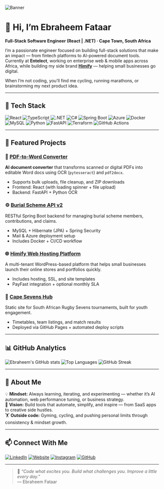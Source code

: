 <!-- Banner -->
![Banner](https://raw.githubusercontent.com/ebraheemfataar/ebraheemfataar/main/banner.png)

# 👋 Hi, I’m Ebraheem Fataar  

**Full-Stack Software Engineer (React | .NET) · Cape Town, South Africa**

I’m a passionate engineer focused on building full-stack solutions that make an impact — from fintech platforms to AI-powered document tools.  
Currently at **Entelect**, working on enterprise web & mobile apps across Africa, while building my side brand **[Himify](https://himify.co.za)** — helping small businesses go digital.  

When I’m not coding, you’ll find me cycling, running marathons, or brainstorming my next product idea.

---

## 🧰 Tech Stack

![React](https://img.shields.io/badge/-React-61DAFB?logo=react&logoColor=black)
![TypeScript](https://img.shields.io/badge/-TypeScript-3178C6?logo=typescript&logoColor=white)
![.NET](https://img.shields.io/badge/-.NET-512BD4?logo=dotnet&logoColor=white)
![C#](https://img.shields.io/badge/-C%23-239120?logo=c-sharp&logoColor=white)
![Spring Boot](https://img.shields.io/badge/-Spring%20Boot-6DB33F?logo=springboot&logoColor=white)
![Azure](https://img.shields.io/badge/-Azure-0078D4?logo=microsoftazure&logoColor=white)
![Docker](https://img.shields.io/badge/-Docker-2496ED?logo=docker&logoColor=white)
![MySQL](https://img.shields.io/badge/-MySQL-4479A1?logo=mysql&logoColor=white)
![Python](https://img.shields.io/badge/-Python-3776AB?logo=python&logoColor=white)
![FastAPI](https://img.shields.io/badge/-FastAPI-009688?logo=fastapi&logoColor=white)
![Terraform](https://img.shields.io/badge/-Terraform-844FBA?logo=terraform&logoColor=white)
![GitHub Actions](https://img.shields.io/badge/-GitHub%20Actions-2088FF?logo=githubactions&logoColor=white)

---

## 🚀 Featured Projects

### 🧾 [PDF-to-Word Converter](https://github.com/ebraheemfataar/pdf-to-word-converter)
**AI document converter** that transforms scanned or digital PDFs into editable Word docs using OCR (`pytesseract`) and `pdf2docx`.  
- Supports bulk uploads, file cleanup, and ZIP downloads  
- Frontend: React (with loading spinner + file upload)  
- Backend: FastAPI + Python OCR

### ⚙️ [Burial Scheme API v2](https://github.com/ebraheemfataar/burialschemeapp_v2)
RESTful Spring Boot backend for managing burial scheme members, contributions, and claims.  
- MySQL + Hibernate (JPA) + Spring Security  
- Mail & Azure deployment setup  
- Includes Docker + CI/CD workflow

### 🌐 [Himify Web Hosting Platform](https://github.com/himify-dev)
A multi-tenant WordPress-based platform that helps small businesses launch their online stores and portfolios quickly.  
- Includes hosting, SSL, and site templates  
- PayFast integration + optional monthly SLA

### 🏉 [Cape Sevens Hub](https://github.com/ebraheemfataar/cape-sevens-hub)
Static site for South African Rugby Sevens tournaments, built for youth engagement.  
- Timetables, team listings, and match results  
- Deployed via GitHub Pages + automated deploy scripts

---

## 📊 GitHub Analytics

![Ebraheem's GitHub stats](https://github-readme-stats.vercel.app/api?username=ebraheemfataar&show_icons=true&theme=tokyonight)
![Top Languages](https://github-readme-stats.vercel.app/api/top-langs/?username=ebraheemfataar&layout=compact&theme=tokyonight)
![GitHub Streak](https://github-readme-streak-stats.herokuapp.com?user=ebraheemfataar&theme=tokyonight)

---

## 💬 About Me

💡 **Mindset:** Always learning, iterating, and experimenting — whether it’s AI automation, web performance tuning, or business strategy.  
🚀 **Vision:** Build tools that automate, simplify, and inspire — from SaaS apps to creative side hustles.  
🏋️ **Outside code:** Gyming, cycling, and pushing personal limits through consistency & mindset growth.  

---

## 📫 Connect With Me  

[![LinkedIn](https://img.shields.io/badge/-Ebraheem%20Fataar-blue?logo=linkedin&logoColor=white)](https://www.linkedin.com/in/ebraheem-fataar/)
[![Website](https://img.shields.io/badge/-ebraheemfataar.com-1A2819?logo=googlechrome&logoColor=white)](https://ebraheemfataar.com)
[![Instagram](https://img.shields.io/badge/-@himifyofficial-833AB4?logo=instagram&logoColor=white)](https://instagram.com/himifyofficial)
[![GitHub](https://img.shields.io/badge/-@ebraheemfataar-black?logo=github&logoColor=white)](https://github.com/ebraheemfataar)

---

> 🧠 *“Code what excites you. Build what challenges you. Improve a little every day.”*  
> — Ebraheem Fataar
